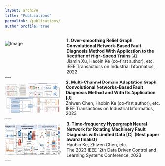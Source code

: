 ```yaml
---
layout: archive
title: "Publications"
permalink: /publications/
author_profile: true
---
```


<div style="display: flex; align-items: center;">
  <img src="../images/OSRGCN.png" alt="Image" width="180" height="100" style="margin-right: 20px;">
  <div style="display: flex; flex-direction: column;">
    <span style="font-weight: bold;">1. Over-smoothing Relief Graph Convolutional Network-Based Fault Diagnosis Method With Application to the Rectifier of High-Speed Trains [J]</span>
    <span>Jiamin Xu, Haobin Ke (co-first author), etc.<br>IEEE Transactions on Industrial Informatics, 2022</span>
  </div>
</div>
---
<div style="display: flex; align-items: center;">
  <img src="../images/MCDAGCN.png" alt="Image" width="180" height="100" style="margin-right: 20px;">
  <div style="display: flex; flex-direction: column;">
    <span style="font-weight: bold;">2. Multi-Channel Domain Adaptation Graph Convolutional Networks-Based Fault Diagnosis Method and With Its Application [J]</span>
    <span>Zhiwen Chen, Haobin Ke (co-first author), etc.<br>IEEE Transactions on Industrial Informatics, 2023</span>
  </div>
</div>
---
<div style="display: flex; align-items: center;">
  <img src="../images/TFHGNN.png" alt="Image" width="180" height="100" style="margin-right: 20px;">
  <div style="display: flex; flex-direction: column;">
    <span style="font-weight: bold;">3. Time-frequency Hypergraph Neural Network for Rotating Machinery Fault Diagnosis with Limited Data [C]. (Best paper award finalist)</span>
    <span>Haobin Ke, Zhiwen Chen, etc.<br>The 2023 IEEE 12th Data Driven Control and Learning Systems Conference, 2023</span>
  </div>
</div>
---
